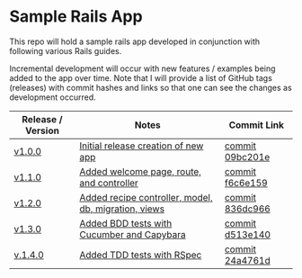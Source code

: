 # Sample Rails App

This repo will hold a sample rails app developed in conjunction with following
various Rails guides.

Incremental development will occur with new features / examples being added to
the app over time. Note that I will provide a list of GitHub tags (releases) with
commit hashes and links so that one can see the changes as development occurred.

| Release / Version                                                           | Notes                                                                 | Commit Link                                                                                                     |
|-----------------------------------------------------------------------------|-----------------------------------------------------------------------|-----------------------------------------------------------------------------------------------------------------|
| [v1.0.0](https://github.com/depasqua/sample_rails_app/releases/tag/v1.0.0)  | [Initial release creation of new app](docs/step1.md)                  | [commit 09bc201e](https://github.com/depasqua/sample_rails_app/commit/09bc201e9aa7d50d8d2c235c09336bb2da259ee5) |
| [v1.1.0](https://github.com/depasqua/sample_rails_app/releases/tag/v1.1.0)  | [Added welcome page, route, and controller](docs/step2.md)            | [commit f6c6e159](https://github.com/depasqua/sample_rails_app/commit/f6c6e1595800821ff5192223a5654e27d9ef80d5) |
| [v1.2.0](https://github.com/depasqua/sample_rails_app/releases/tag/v1.2.0)  | [Added recipe controller, model, db, migration, views](docs/step3.md) | [commit 836dc966](https://github.com/depasqua/sample_rails_app/commit/836dc966a85f8419ff3c9486e3a84412a1faf05a) |
| [v1.3.0](https://github.com/depasqua/sample_rails_app/releases/tag/v1.3.0)  | [Added BDD tests with Cucumber and Capybara](docs/step4.md)           | [commit d513e140](https://github.com/depasqua/sample_rails_app/commit/d513e140c453eb3bbba163d271a583882ba646e3) |                                                                                             |
| [v.1.4.0](https://github.com/depasqua/sample_rails_app/releases/tag/v1.4.0) | [Added TDD tests with RSpec](docs/step5.md)                           | [commit 24a4761d](https://github.com/depasqua/sample_rails_app/commit/24a4761d817ba2db849d5f90069f48a4494f2c68) |